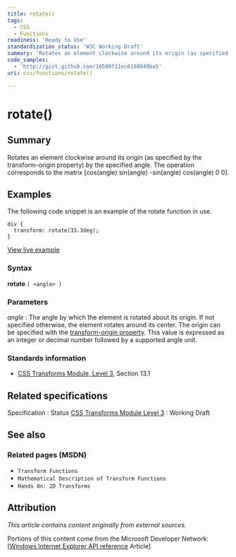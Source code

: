 ```yaml
---
title: rotate()
tags:
  - CSS
  - Functions
readiness: 'Ready to Use'
standardization_status: 'W3C Working Draft'
summary: 'Rotates an element clockwise around its origin (as specified by the transform-origin property) by the specified angle. The operation corresponds to the matrix [cos(angle) sin(angle) -sin(angle) cos(angle) 0 0].'
code_samples:
  - 'http://gist.github.com/10500f11ec6168049ba5'
uri: css/functions/rotate()

---
```

# rotate()

## Summary

Rotates an element clockwise around its origin (as specified by the transform-origin property) by the specified angle. The operation corresponds to the matrix [cos(angle) sin(angle) -sin(angle) cos(angle) 0 0].

## Examples

The following code snippet is an example of the rotate function in use.

``` {.css}
div {
  transform: rotate(33.3deg);
}
```

[View live example](http://code.webplatform.org/gist/10500f11ec6168049ba5)

### Syntax

**rotate** `( <angle> )`

### Parameters

*angle*
:   The angle by which the element is rotated about its origin. If not specified otherwise, the element rotates around its center. The origin can be specified with the [transform-origin property](http://docs.webplatform.org/wiki/css/properties/transform-origin). This value is expressed as an integer or decimal number followed by a supported angle unit.

### Standards information

-   [CSS Transforms Module, Level 3](http://go.microsoft.com/fwlink/p/?LinkID=223145), Section 13.1

## Related specifications

Specification
:   Status
[CSS Transforms Module Level 3](http://go.microsoft.com/fwlink/p/?LinkID=223145)
:   Working Draft

## See also

### Related pages (MSDN)

-   `Transform Functions`
-   `Mathematical Description of Transform Functions`
-   `Hands On: 2D Transforms`

## Attribution

*This article contains content originally from external sources.*

Portions of this content come from the Microsoft Developer Network: [[Windows Internet Explorer API reference](http://msdn.microsoft.com/en-us/library/ie/hh828809%28v=vs.85%29.aspx) Article]

